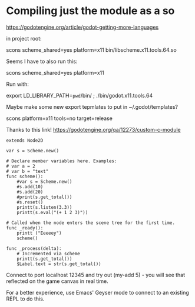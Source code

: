 # Compiling just the module as a so

https://godotengine.org/article/godot-getting-more-languages

in project root:

scons scheme_shared=yes platform=x11 bin/libscheme.x11.tools.64.so

Seems I have to also run this:

scons scheme_shared=yes platform=x11

Run with:

export LD_LIBRARY_PATH=`pwd`/bin/ ; ./bin/godot.x11.tools.64

Maybe make some new export tepmlates to put in ~/.godot/templates?

scons platform=x11 tools=no target=release

Thanks to this link! https://godotengine.org/qa/12273/custom-c-module

```GDScript
extends Node2D

var s = Scheme.new()

# Declare member variables here. Examples:
# var a = 2
# var b = "text"
func scheme():
	#var s = Scheme.new()
	#s.add(10)
	#s.add(20)
	#print(s.get_total())
	#s.reset()
	printt(s.listen(3.3))
	printt(s.eval("(+ 1 2 3)"))

# Called when the node enters the scene tree for the first time.
func _ready():
	printt ("Eeeeey")
	scheme()

func _process(delta):
	# Incremented via scheme
	printt(s.get_total())
	$Label.text = str(s.get_total())
```

Connect to port localhost 12345 and try out (my-add 5) - you will see
that reflected on the game canvas in real time.

For a better experience, use Emacs' Geyser mode to connect to an
existing REPL to do this.
